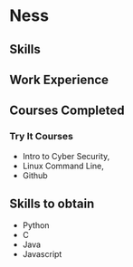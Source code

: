 # Ness

## Skills

## Work Experience 

## Courses Completed

### Try It Courses
* Intro to Cyber Security, 
* Linux Command Line,
* Github

## Skills to obtain
* Python
* C
* Java
* Javascript
